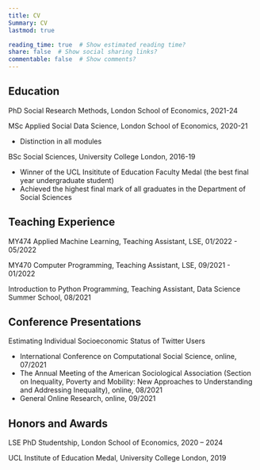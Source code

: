 ```yaml
---
title: CV
Summary: CV
lastmod: true

reading_time: true  # Show estimated reading time?
share: false  # Show social sharing links?
commentable: false  # Show comments?
---
```


##  **Education**

PhD Social Research Methods, London School of Economics, 2021-24

MSc Applied Social Data Science, London School of Economics, 2020-21
- Distinction in all modules

BSc Social Sciences, University College London, 2016-19
- Winner of the UCL Insititute of Education Faculty Medal (the best final year undergraduate student)
- Achieved the highest final mark of all graduates in the Department of Social Sciences



## **Teaching Experience**

MY474 Applied Machine Learning, Teaching Assistant, LSE, 01/2022 - 05/2022 

MY470 Computer Programming, Teaching Assistant, LSE, 09/2021 - 01/2022

Introduction to Python Programming, Teaching Assistant, Data Science Summer School, 08/2021    



## **Conference Presentations**

Estimating Individual Socioeconomic Status of Twitter Users
- International Conference on Computational Social Science, online, 07/2021
- The Annual Meeting of the American Sociological Association (Section on Inequality, Poverty and Mobility: New Approaches to Understanding and Addressing Inequality), online, 08/2021
- General Online Research, online, 09/2021



## **Honors and Awards**

LSE PhD Studentship, London School of Economics, 2020 – 2024

UCL Institute of Education Medal, University College London, 2019





